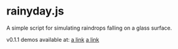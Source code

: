 rainyday.js
===========
A simple script for simulating raindrops falling on a glass surface.

v0.1.1 demos available at:
[a link](http://jsbin.com/EjoGeLo/2)
[a link](http://jsbin.com/eDALEfE/2)
